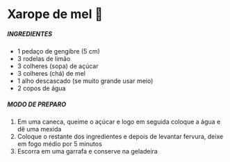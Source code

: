 # Xarope de mel :bee:

##### INGREDIENTES

- 1 pedaço de gengibre (5 cm)
- 3 rodelas de limão
- 3 colheres (sopa) de açúcar
- 3 colheres (chá) de mel
- 1 alho descascado (se muito grande usar meio)
- 2 copos de água

##### MODO DE PREPARO

1. Em uma caneca, queime o açúcar e logo em seguida coloque a água e dê uma mexida
2. Coloque o restante dos ingredientes e depois de levantar fervura, deixe em fogo médio por 5 minutos
3. Escorra em uma garrafa e conserve na geladeira
